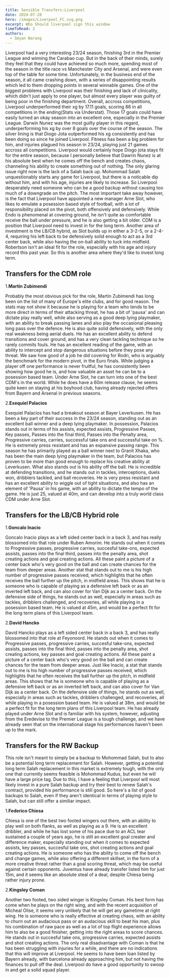```yaml
---
title: Sensible Transfers:Liverpool
date: 2024-07-28
hero: /images/Liverpool_FC.svg.png
excerpt: Who Should liverpool sign this window
timeToRead: 2
authors:
  - Smyan Narang
---
```


<style>
  img {
    max-width: 100%;
    height: auto;
    display: block;
    margin: 0 auto;
  }
</style>

Liverpool had a very interesting 23/24 season, finishing 3rd in the Premier League and winning the Carabao cup. But in the back of their minds, surely they feel that they could have achieved so much more, spending most of the season in the title race vs Manchester City and Arsenal, and were even top of the table for some time. Unfortunately, in the business end of the season, it all came crashing down, with a series of disappointing results which led to them dropping points in several winnable games. One of the biggest problems with Liverpool was their finishing and lack of clinicality, which didn't just apply to one player, but almost every player was guilty of being poor in the finishing department. Overall, accross competitions, Liverpool underperformed their xg by 17.11 goals, scoring 86 in all competitions in the ending(Stats via Understat). Those 17 goals could have easily turned an okay season into an excellent one, especially in the Premier League. Darwin Nunez was the most guilty player in this regard, underperforming his xg by over 8 goals over the course of the season. The silver lining is that Diogo Jota outperformed his xg consistently and has been doing so since he joined Liverpool. Fitness has been a big problem for him, and injuries plagued his season in 23/24, playing just 21 games accross all competitions. Liverpool would certainly hope Diogo jota stays fit for the entire season, because I personally believe that Dawrin Nunez is at his absolute best when he comes off the bench and creates chaos, channeling his ability to create something out of nothing. The only glaring issue right now is the lack of a Salah back up. Mohommad Salah unquestionably starts any game for Liverpool, but there is a noticable dip without him, and with his age, injuries are likely to increase. So Liverpool desperately need someone who can be a good backup without causing too much of a downgrade on the pitch. The most important take away however, is the fact that Liverpool have appointed a new manager Arne Slot, who likes to emulate a posession based style of football, with a lot of responsibility placed on the pivot, both offensively and defensively. While Endo is phenomenal at covering ground, he isn't quite as comfortable receive the ball under pressure, and he is also getting a bit older. CDM is a position that Liverpool need to invest in for the long term. Another area of investment is the LB/CB hybrid, as Slot builds up in either a 3-2-5, or a 2-4-4, requiring his left back to be defensively solid enough to act as a 3rd center back, while also having the on-ball ability to tuck into midfield. Robertson isn't an ideal fit for the role, especially with his age and injury record this past year. So this is another area where they'd like to invest long term. 

## Transfers for the CDM role

1.**Martin Zubimendi**

Probably the most obvious pick for the role, Martin Zubimendi has long been on the list of many of Europe's elite clubs, and for good reason. The stats may not show it because he is playing for a team who tends to be more direct in terms of their attacking threat, he has a bit of 'pausa' and can dictate play really well, while also serving as a good deep lying playmaker, with an ability to break passing lanes and also play the occasional pleasing long pass over the defence. He is also quite solid defensively, with the only real weakness being aerial duels. He has an excellent ability to defend transitions and cover ground, and has a very clean tackling technique so he rarely commits fouls. He has an excellent reading of the game, with an ability to intercept and stop dangerous situations before they pose any threat. We saw how good of a job he did covering for Rodri, who is arguably the benchmark for the modern pivot, in the Euro finals. While judging a player off one performance is never fruitful, he has consistently been showing how good he is, and how valuable an asset he can be to a posession based team. Under Arne Slot, he can turn into one of the best CDM's in the world. While he does have a 60m release clause, he seems quite keen on staying at his boyhood club, having already rejected offers from Bayern and Arsenal in previous seasons. 

2.**Exequiel Palacios**

Exequiel Palacios has had a breakout season at Bayer Leverkusen. He has been a key part of their success in the 23/24 season, standing out as an excellent ball winner and a deep lying playmaker. In possession, Palacios stands out in terms of his assists, expected assists, Progressive Passes, Key passes, Passes into the final third, Passes into the Penalty area, Progressive carries, carries, successful take ons and successful take on %. He is extremely press resistant and has an expansive passing range. This season he has primarily played as a ball winner next to Granit Xhaka, who has been the main deep lying playmaker in the team, but Palacios has proven to be more than good enough to replace his creative ability at Leverkusen. What also stands out is his ability off the ball. He is incredible at defending transitions, and he stands out in tackles, interceptions, duels won, dribblers tackled, and ball recoveries. He is very press resistant and has an excellent ability to wiggle out of tight situations, and also has an element of 'Pausa' in his game, with an ability to dictate the tempo of the game. He is just 25, valued at 40m, and can develop into a truly world class CDM under Arne Slot. 

## Transfers for the LB/CB Hybrid role


1.**Goncalo Inacio**

Goncalo Inacio plays as a left sided center back in a back 3, and has really blossomed into that role under Ruben Amorim. He stands out when it comes to Progressive passes, progressive carries, succesful take-ons, expected assists, passes into the final third, passes into the penalty area, shot creating actions and goal creating actions. All these paint a picture of a center back who's very good on the ball and can create chances for the team from deeper areas. Another stat that stands out to me is his high number of progressive passes received, which highlights that he often receives the ball further up the pitch, in midfield areas. This shows that he is someone who is capable of playing as a defensive left back or as an inverted left back, and can also cover for Van Dijk as a center back. On the defensive side of things, he stands out as well, especially in areas such as tackles, dribblers challenged, and recoveries, all while playing in a posession based team. He is valued at 45m, and would be a perfect fit for the long term plans of this Liverpool team. 

2.**David Hancko**

David Hancko plays as a left sided center back in a back 3, and has really blossomed into that role at Feyonoord. He stands out when it comes to Progressive passes, progressive carries, succesful take-ons, expected assists, passes into the final third, passes into the penalty area, shot creating actions, key passes and goal creating actions. All these paint a picture of a center back who's very good on the ball and can create chances for the team from deeper areas. Just like Inacio, a stat that stands out to me is his high number of progressive passes received, which highlights that he often receives the ball further up the pitch, in midfield areas. This shows that he is someone who is capable of playing as a defensive left back or as an inverted left back, and can also cover for Van Dijk as a center back. On the defensive side of things, he stands out as well, especially in areas such as tackles, dribblers challenged, and recoveries, all while playing in a posession based team. He is valued at 38m, and would be a perfect fit for the long term plans of this Liverpool team. He has already played under Arne Slot and is familiar with his system, however, adjusting from the Eredevise to the Premier League is a tough challenge, and we have already seen that on the international stage his performances haven't been up to the mark. 

## Transfers for the RW Backup

This role isn't meant to simply be a backup to Mohommad Salah, but to also be a potential long term replacement for Salah. However, getting a potential long term Salah replacement in this market is extremely tough, with the only one that currently seems feasible is Mohommad Kudus, but even he will have a large price tag. Due to this, I have a feeling that Liverpool will most likely invest in a pure Salah backup and try their best to renew Salah's contract, provided his performance is still good. So here's a list of good backups to Salah, even if they aren't identical in terms of playing style to Salah, but can still offer a similiar impact.


1.**Federico Chiesa**

Chiesa is one of the best two footed wingers out there, with an ability to play well on both flanks, as well as playing as a 9. He is an excellent dribbler, and while he has lost some of his pace due to an ACL tear sustained a couple of years ago, he is still an excellent goal creater and difference maker, especially standing out when it comes to expected assists, key passes, succesful take ons, shot creating actions and goal creating actions. He is someone who has the ability to come off the bench and change games, while also offering a different skillset, in the form of a more creative threat rather than a goal scoring threat, which may be useful against certain opponents. Juventus have already transfer listed him for just 15m, and it seems like an absolute steal of a deal, despite Chiesa being rather injury prone. 

2.**Kingsley Coman**

Another two footed, two sided winger is Kingsley Coman. His best form has come when he plays on the right wing, and with the recent acquisition of Micheal Olise, it seems very unlikely that he will get any gametime at right wing. He is someone who is really effective at creating chaos, with an ability to churn out an audacious pass or an audacious skill to beat his man, plus his combination of raw pace as well as a lot of top flight experience allows him to also be a good finisher, getting into the right areas to score chances. He stands out in succesful take ons, progressive carries, expected assists and shot creating actions. The only real disadvantage with Coman is that he has been struggling with injuries for a while, and there are no indications that this will improve at Liverpool. He seems to have been loan listed by Bayern already, with barcelona already approaching him, but not having the finances to pull off the deal. Liverpool do have a good opportunity to swoop in and get a solid squad player. 